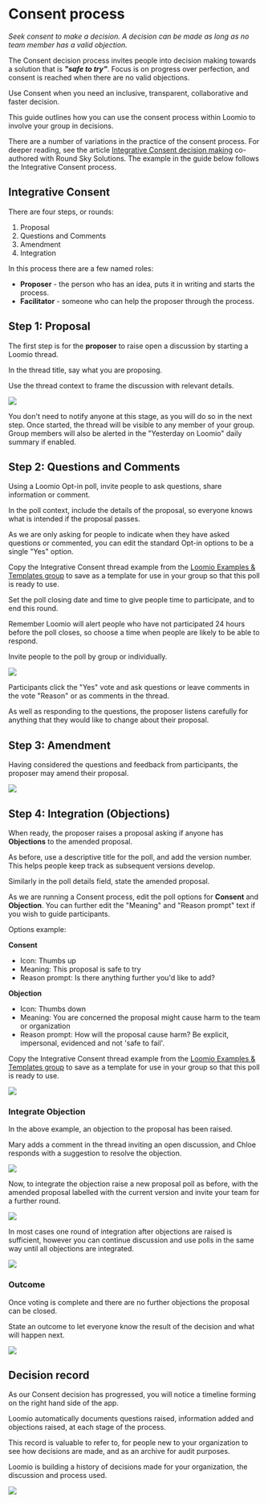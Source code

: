 # Consent process

*Seek consent to make a decision. A decision can be made as long as no team member has a valid objection.*

The Consent decision process invites people into decision making towards a solution that is ***"safe to try"***. Focus is on progress over perfection, and consent is reached when there are no valid objections.

Use Consent when you need an inclusive, transparent, collaborative and faster decision.

This guide outlines how you can use the consent process within Loomio to involve your group in decisions.

There are a number of variations in the practice of the consent process. For deeper reading, see the article [Integrative Consent decision making](https://help.loomio.com/en/guides/consent_process/index.html) co-authored with Round Sky Solutions.  The example in the guide below follows the Integrative Consent process.

## Integrative Consent

There are four steps, or rounds:
1. Proposal
2. Questions and Comments
3. Amendment
4. Integration

In this process there are a few named roles:
- **Proposer** - the person who has an idea, puts it in writing and starts the process.
- **Facilitator** - someone who can help the proposer through the process.  

## Step 1: Proposal

The first step is for the **proposer** to raise open a discussion by starting a Loomio thread. 

In the thread title, say what you are proposing.  

Use the thread context to frame the discussion with relevant details.

![](step1_thread.png#width-90)

You don't need to notify anyone at this stage, as you will do so in the next step.  Once started, the thread will be visible to any member of your group. Group members will also be alerted in the "Yesterday on Loomio" daily summary if enabled.

## Step 2: Questions and Comments

Using a Loomio Opt-in poll, invite people to ask questions, share information or comment.

In the poll context, include the details of the proposal, so everyone knows what is intended if the proposal passes.

As we are only asking for people to indicate when they have asked questions or commented, you can edit the standard Opt-in options to be a single "Yes" option. 

Copy the Integrative Consent thread example from the [Loomio Examples & Templates group](https://www.loomio.com/templates) to save as a template for use in your group so that this poll is ready to use.

Set the poll closing date and time to give people time to participate, and to end this round.  

Remember Loomio will alert people who have not participated 24 hours before the poll closes, so choose a time when people are likely to be able to respond.  

Invite people to the poll by group or individually.

![](step2_opt_in.png#width-90)

Participants click the "Yes" vote and ask questions or leave comments in the vote "Reason" or as comments in the thread.

As well as responding to the questions, the proposer listens carefully for anything that they would like to change about their proposal.

## Step 3: Amendment

Having considered the questions and feedback from participants, the proposer may amend their proposal.

![](step3_amendment.png#width-90)

## Step 4: Integration (Objections)

When ready, the proposer raises a proposal asking if anyone has **Objections** to the amended proposal.

As before, use a descriptive title for the poll, and add the version number.  This helps people keep track as subsequent versions develop.

Similarly in the poll details field, state the amended proposal.

As we are running a Consent process, edit the poll options for **Consent** and **Objection**. You can further edit the "Meaning" and "Reason prompt" text if you wish to guide participants.

Options example:

**Consent**
- Icon: Thumbs up
- Meaning: This proposal is safe to try
- Reason prompt: Is there anything further you'd like to add?

**Objection**
- Icon: Thumbs down
- Meaning: You are concerned the proposal might cause harm to the team or organization
- Reason prompt: How will the proposal cause harm? Be explicit, impersonal, evidenced and not 'safe to fail'.

Copy the Integrative Consent thread example from the [Loomio Examples & Templates group](https://www.loomio.com/templates) to save as a template for use in your group so that this poll is ready to use.

![](step4_integrate1.png#width-90)

### Integrate Objection

In the above example, an objection to the proposal has been raised.

Mary adds a comment in the thread inviting an open discussion, and Chloe responds with a suggestion to resolve the objection.

![](step4_integrate2.png#width-90)

Now, to integrate the objection raise a new proposal poll as before, with the amended proposal labelled with the current version and invite your team for a further round.

![](step4_integrate3.png#width-90)

In most cases one round of integration after objections are raised is sufficient, however you can continue discussion and use polls in the same way until all objections are integrated.

![](step4_integrate4.png#width-90)

### Outcome

Once voting is complete and there are no further objections the proposal can be closed.

State an outcome to let everyone know the result of the decision and what will happen next.

![](step4_outcome.png#width-90)

## Decision record

As our Consent decision has progressed, you will notice a timeline forming on the right hand side of the app.

Loomio automatically documents questions raised, information added and objections raised, at each stage of the process.

This record is valuable to refer to, for people new to your organization to see how decisions are made, and as an archive for audit purposes.  

Loomio is building a history of decisions made for your organization, the discussion and process used.

![](thread_timeline.png#width-90)
